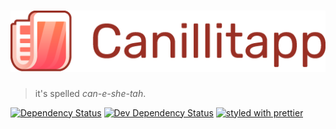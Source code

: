 
# [![Canillitapp](https://github.com/Canillitapp/headlines-api/blob/master/readme-assets/canillitapp_readme_header.png)](https://github.com/Canillitapp)

> it's spelled *can-e-she-tah*.

[![Dependency Status](https://david-dm.org/Canillitapp/headlines-react.svg)](https://david-dm.org/Canillitapp/headlines-react)
[![Dev Dependency Status](https://david-dm.org/Canillitapp/headlines-react/dev-status.svg)](https://david-dm.org/Canillitapp/headlines-react/?type=dev)
[![styled with prettier](https://img.shields.io/badge/styled_with-prettier-ff69b4.svg)](https://github.com/prettier/prettier)